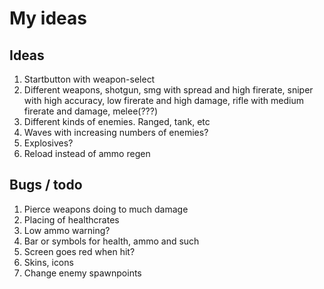 # My ideas

## Ideas
1. Startbutton with weapon-select
2. Different weapons, shotgun, smg with spread and high firerate, sniper with high accuracy, low firerate and high damage, rifle with medium firerate and damage, melee(???)
2. Different kinds of enemies. Ranged, tank, etc
3. Waves with increasing numbers of enemies? 
4. Explosives?
5. Reload instead of ammo regen

## Bugs / todo
1. Pierce weapons doing to much damage
3. Placing of healthcrates 
4. Low ammo warning?
5. Bar or symbols for health, ammo and such
6. Screen goes red when hit?
8. Skins, icons
9. Change enemy spawnpoints